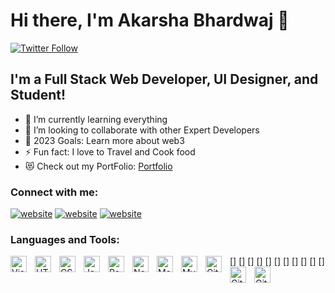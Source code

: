 # Hi there, I'm Akarsha Bhardwaj 👋

[![Twitter Follow](https://img.shields.io/twitter/follow/YshBnkar1?color=1DA1F2&logo=twitter&style=for-the-badge)](https://twitter.com/YshBnkar1)

## I'm a Full Stack Web Developer, UI Designer, and Student!

- 🌱 I’m currently learning everything
- 👯 I’m looking to collaborate with other Expert Developers
- 🥅 2023 Goals: Learn more about web3
- ⚡ Fun fact: I love to Travel and Cook food
- 😻 Check out my PortFolio: [Portfolio](https://yashbank.github.io/)

### Connect with me:

[![website](https://encrypted-tbn0.gstatic.com/images?q=tbn:ANd9GcQInRC8KIcHOcCIVlSdrRuVIaoa6w4UyPPFX9nSVVrBbg&s)](https://twitter.com/YshBnkar1)
[![website](https://encrypted-tbn0.gstatic.com/images?q=tbn:ANd9GcRB4agyICe43CkiIUMGzBJzwl43cT30Eucp2c3yE3TpSQ&s)](https://www.linkedin.com/in/yash-bankar-9249531aa/)
[![website](https://encrypted-tbn0.gstatic.com/images?q=tbn:ANd9GcQRDO0Sb6V0D7ME7aqA4_Ldu0CIU5L8XIHzP7nqaXqOJA&s)](https://www.instagram.com/yashbank/)

### Languages and Tools:

[<img align="left" alt="Visual Studio Code" width="26px" src="https://cdn.jsdelivr.net/gh/devicons/devicon/icons/vscode/vscode-original.svg" style="padding-right:10px;" />]
[<img align="left" alt="HTML5" width="26px" src="https://cdn.jsdelivr.net/gh/devicons/devicon/icons/html5/html5-original.svg" style="padding-right:10px;" />]
[<img align="left" alt="CSS3" width="26px" src="https://cdn.jsdelivr.net/gh/devicons/devicon/icons/css3/css3-original.svg" style="padding-right:10px;" />]
[<img align="left" alt="JavaScript" width="26px" src="https://cdn.jsdelivr.net/gh/devicons/devicon/icons/javascript/javascript-original.svg" style="padding-right:10px;" />]
[<img align="left" alt="React" width="26px" src="https://cdn.jsdelivr.net/gh/devicons/devicon/icons/react/react-original.svg" style="padding-right:10px;" />]
[<img align="left" alt="Node.js" width="26px" src="https://cdn.jsdelivr.net/gh/devicons/devicon/icons/nodejs/nodejs-original.svg" style="padding-right:10px;" />]
[<img align="left" alt="MongoDB" width="26px" src="https://cdn.jsdelivr.net/gh/devicons/devicon/icons/mongodb/mongodb-original.svg" style="padding-right:10px;" />]
[<img align="left" alt="MySQL" width="26px" src="https://cdn.jsdelivr.net/gh/devicons/devicon/icons/mysql/mysql-original.svg" style="padding-right:10px;" />]
[<img align="left" alt="Git" width="26px" src="https://cdn.jsdelivr.net/gh/devicons/devicon/icons/git/git-original.svg" style="padding-right:10px;" />]
[<img align="left" alt="GitHub" width="26px" src="https://user-images.githubusercontent.com/3369400/139447912-e0f43f33-6d9f-45f8-be46-2df5bbc91289.png" style="padding-right:10px;" />]
[<img align="left" alt="GitHub" width="26px" src="https://user-images.githubusercontent.com/3369400/139448065-39a229ba-4b06-434b-bc67-616e2ed80c8f.png" style="padding-right:10px;" />]
